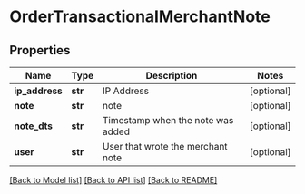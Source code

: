 # OrderTransactionalMerchantNote

## Properties
Name | Type | Description | Notes
------------ | ------------- | ------------- | -------------
**ip_address** | **str** | IP Address | [optional] 
**note** | **str** | note | [optional] 
**note_dts** | **str** | Timestamp when the note was added | [optional] 
**user** | **str** | User that wrote the merchant note | [optional] 

[[Back to Model list]](../README.md#documentation-for-models) [[Back to API list]](../README.md#documentation-for-api-endpoints) [[Back to README]](../README.md)


